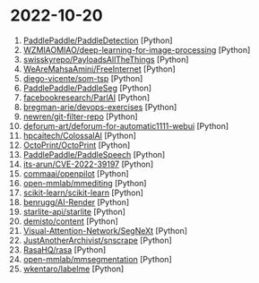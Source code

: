 # 2022-10-20

1. [PaddlePaddle/PaddleDetection](https://github.com/PaddlePaddle/PaddleDetection "Object Detection toolkit based on PaddlePaddle. It supports object detection, instance segmentation, multiple object tracking and real-time multi-person keypoint detection.") [Python]
2. [WZMIAOMIAO/deep-learning-for-image-processing](https://github.com/WZMIAOMIAO/deep-learning-for-image-processing "deep learning for image processing including classification and object-detection etc.") [Python]
3. [swisskyrepo/PayloadsAllTheThings](https://github.com/swisskyrepo/PayloadsAllTheThings "A list of useful payloads and bypass for Web Application Security and Pentest/CTF") [Python]
4. [WeAreMahsaAmini/FreeInternet](https://github.com/WeAreMahsaAmini/FreeInternet "Women, Life, Freedom. The goal of this project is to provide free internet access to Iranian people by any means. #MahsaAmini") [Python]
5. [diego-vicente/som-tsp](https://github.com/diego-vicente/som-tsp "Solving the Traveling Salesman Problem using Self-Organizing Maps") [Python]
6. [PaddlePaddle/PaddleSeg](https://github.com/PaddlePaddle/PaddleSeg "Easy-to-use image segmentation library with awesome pre-trained model zoo, supporting wide-range of practical tasks in Semantic Segmentation, Interactive Segmentation, Panoptic Segmentation, Image Matting, 3D Segmentation, etc.") [Python]
7. [facebookresearch/ParlAI](https://github.com/facebookresearch/ParlAI "A framework for training and evaluating AI models on a variety of openly available dialogue datasets.") [Python]
8. [bregman-arie/devops-exercises](https://github.com/bregman-arie/devops-exercises "Linux, Jenkins, AWS, SRE, Prometheus, Docker, Python, Ansible, Git, Kubernetes, Terraform, OpenStack, SQL, NoSQL, Azure, GCP, DNS, Elastic, Network, Virtualization. DevOps Interview Questions") [Python]
9. [newren/git-filter-repo](https://github.com/newren/git-filter-repo "Quickly rewrite git repository history (filter-branch replacement)") [Python]
10. [deforum-art/deforum-for-automatic1111-webui](https://github.com/deforum-art/deforum-for-automatic1111-webui "Deforum extention script for AUTOMATIC1111's Stable Diffusion webui") [Python]
11. [hpcaitech/ColossalAI](https://github.com/hpcaitech/ColossalAI "Colossal-AI: A Unified Deep Learning System for Big Model Era") [Python]
12. [OctoPrint/OctoPrint](https://github.com/OctoPrint/OctoPrint "OctoPrint is the snappy web interface for your 3D printer!") [Python]
13. [PaddlePaddle/PaddleSpeech](https://github.com/PaddlePaddle/PaddleSpeech "Easy-to-use Speech Toolkit including SOTA/Streaming ASR with punctuation, influential TTS with text frontend, Speaker Verification System, End-to-End Speech Translation and Keyword Spotting. Won NAACL2022 Best Demo Award.") [Python]
14. [its-arun/CVE-2022-39197](https://github.com/its-arun/CVE-2022-39197 "CobaltStrike <= 4.7.1 RCE") [Python]
15. [commaai/openpilot](https://github.com/commaai/openpilot "openpilot is an open source driver assistance system. openpilot performs the functions of Automated Lane Centering and Adaptive Cruise Control for over 200 supported car makes and models.") [Python]
16. [open-mmlab/mmediting](https://github.com/open-mmlab/mmediting "OpenMMLab Image and Video Processing, Editing and Synthesis Toolbox") [Python]
17. [scikit-learn/scikit-learn](https://github.com/scikit-learn/scikit-learn "scikit-learn: machine learning in Python") [Python]
18. [benrugg/AI-Render](https://github.com/benrugg/AI-Render "Stable Diffusion in Blender") [Python]
19. [starlite-api/starlite](https://github.com/starlite-api/starlite "Light, Flexible and Extensible ASGI API framework") [Python]
20. [demisto/content](https://github.com/demisto/content "Demisto is now Cortex XSOAR. Automate and orchestrate your Security Operations with Cortex XSOAR's ever-growing Content Repository. Pull Requests are always welcome and highly appreciated!") [Python]
21. [Visual-Attention-Network/SegNeXt](https://github.com/Visual-Attention-Network/SegNeXt "Official Pytorch implementations for SegNeXt: Rethinking Convolutional Attention Design for Semantic Segmentation (NeurIPS 2022)") [Python]
22. [JustAnotherArchivist/snscrape](https://github.com/JustAnotherArchivist/snscrape "A social networking service scraper in Python") [Python]
23. [RasaHQ/rasa](https://github.com/RasaHQ/rasa "💬 Open source machine learning framework to automate text- and voice-based conversations: NLU, dialogue management, connect to Slack, Facebook, and more - Create chatbots and voice assistants") [Python]
24. [open-mmlab/mmsegmentation](https://github.com/open-mmlab/mmsegmentation "OpenMMLab Semantic Segmentation Toolbox and Benchmark.") [Python]
25. [wkentaro/labelme](https://github.com/wkentaro/labelme "Image Polygonal Annotation with Python (polygon, rectangle, circle, line, point and image-level flag annotation).") [Python]

